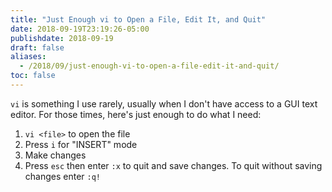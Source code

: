 ```yaml
---
title: "Just Enough vi to Open a File, Edit It, and Quit"
date: 2018-09-19T23:19:26-05:00
publishdate: 2018-09-19
draft: false
aliases:
  - /2018/09/just-enough-vi-to-open-a-file-edit-it-and-quit/
toc: false
---
```


`vi` is something I use rarely, usually when I don't have access to a GUI text editor. For those times, here's just enough to do what I need: 

<!--more-->

1. `vi <file>` to open the file
1. Press `i` for "INSERT" mode
1. Make changes
1. Press `esc` then enter `:x` to quit and save changes. To quit without saving changes enter `:q!`
